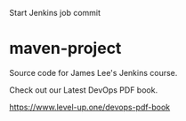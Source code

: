 Start Jenkins job commit

# maven-project
Source code for James Lee's Jenkins course.

Check out our Latest DevOps PDF book.

https://www.level-up.one/devops-pdf-book
